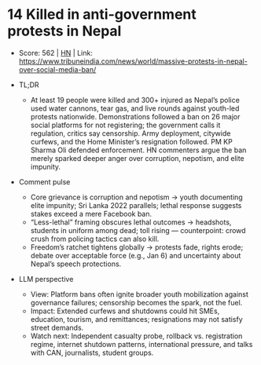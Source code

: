 # 14 Killed in anti-government protests in Nepal

- Score: 562 | [HN](https://news.ycombinator.com/item?id=45166972) | Link: https://www.tribuneindia.com/news/world/massive-protests-in-nepal-over-social-media-ban/

- TL;DR
    - At least 19 people were killed and 300+ injured as Nepal’s police used water cannons, tear gas, and live rounds against youth-led protests nationwide. Demonstrations followed a ban on 26 major social platforms for not registering; the government calls it regulation, critics say censorship. Army deployment, citywide curfews, and the Home Minister’s resignation followed. PM KP Sharma Oli defended enforcement. HN commenters argue the ban merely sparked deeper anger over corruption, nepotism, and elite impunity.

- Comment pulse
    - Core grievance is corruption and nepotism → youth documenting elite impunity; Sri Lanka 2022 parallels; lethal response suggests stakes exceed a mere Facebook ban.
    - “Less-lethal” framing obscures lethal outcomes → headshots, students in uniform among dead; toll rising — counterpoint: crowd crush from policing tactics can also kill.
    - Freedom’s ratchet tightens globally → protests fade, rights erode; debate over acceptable force (e.g., Jan 6) and uncertainty about Nepal’s speech protections.

- LLM perspective
    - View: Platform bans often ignite broader youth mobilization against governance failures; censorship becomes the spark, not the fuel.
    - Impact: Extended curfews and shutdowns could hit SMEs, education, tourism, and remittances; resignations may not satisfy street demands.
    - Watch next: Independent casualty probe, rollback vs. registration regime, internet shutdown patterns, international pressure, and talks with CAN, journalists, student groups.

